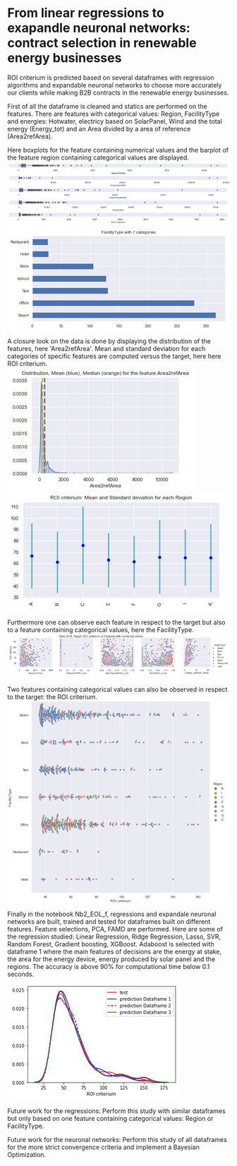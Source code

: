 # From linear regressions to exapandle neuronal networks: contract selection in renewable energy businesses
ROI criterium is predicted based on several dataframes with regression algorithms and expandable neuronal networks to choose more accurately our clients while making B2B contracts in the renewable energy businesses.

First of all the dataframe is cleaned and statics are performed on the features. There are features with categorical values: Region, FacilityType and energies: 
Hotwater, electricy based on SolarPanel, Wind and the total energy (Energy_tot) and an Area divided by a area of reference (Area2refArea).

Here boxplots for the feature containing numerical values and the barplot of the feature region containing categorical values are displayed.
![](images/pic2.png)
![](images/pic3.png)

A closure look on the data is done by displaying the distribution of the features, here 'Area2refArea'. Mean and standard deviation for each categories of specific features are computed versus the target, here here ROI criterium.
![](images/pic4.png)
![](images/pic8.png)

Furthermore one can observe each feature in respect to the target but also to a feature containing categorical values, here the FacilityType.
![](images/pic6.png)


Two features containing categorical values can also be observed  in respect to the target: the ROI criterium.
![](images/pic7.png)

Finally in the notebook Nb2_EOL_f, regressions and expandale neuronal networks are built, trained and tested for dataframes built on different features. Feature selections, PCA, FAMD are performed.
Here are some of the regression studied: Linear Regression, Ridge Regression, Lasso, SVR, Random Forest, Gradient boosting, XGBoost. 
Adaboost is selected with dataframe 1 where the main features of decisions are the energy at stake, the area for the energy device, energy produced by solar panel and the regions. The accuracy is above 90% for computational time below 0.1 seconds. 

![](images/pic9.png)

Future work for the regressions: Perform this study with similar dataframes but only based on one feature containing categorical values: Region or FacilityType.

Future work for the neuronal networks: Perform this study of all dataframes for the more strict convergence criteria and implement a Bayesian Optimization.

